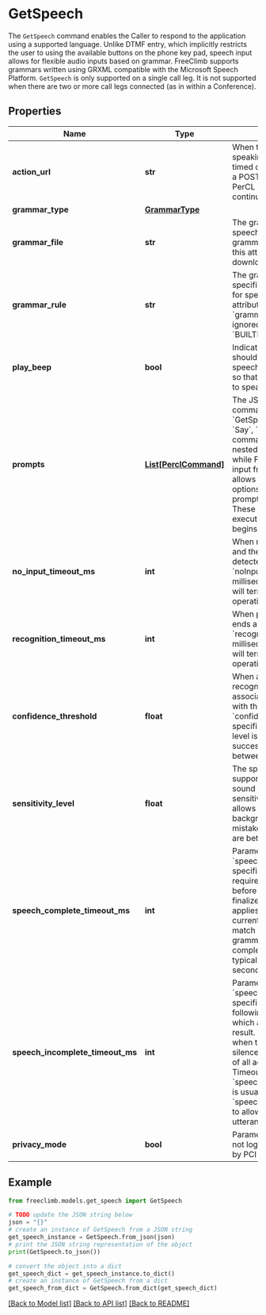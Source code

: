 # GetSpeech

The `GetSpeech` command enables the Caller to respond to the application using a supported language. Unlike DTMF entry, which implicitly restricts the user to using the available buttons on the phone key pad, speech input allows for flexible audio inputs based on grammar. FreeClimb supports grammars written using GRXML compatible with the Microsoft Speech Platform. `GetSpeech` is only supported on a single call leg. It is not supported when there are two or more call legs connected (as in within a Conference).

## Properties

Name | Type | Description | Notes
------------ | ------------- | ------------- | -------------
**action_url** | **str** | When the caller has finished speaking or the command has timed out, FreeClimb will make a POST request to this URL. A PerCL response is expected to continue handling the call. | 
**grammar_type** | [**GrammarType**](GrammarType.md) |  | [optional] 
**grammar_file** | **str** | The grammar file to use for speech recognition. If grammarType is set to URL, this attribute is specified as a download URL. | 
**grammar_rule** | **str** | The grammar rule within the specified grammar file to use for speech recognition. This attribute is optional if &#x60;grammarType&#x60; is &#x60;URL&#x60; and ignored if &#x60;grammarType&#x60; is &#x60;BUILTIN&#x60;. | [optional] 
**play_beep** | **bool** | Indicates whether a beep should be played just before speech recognition is initiated so that the speaker can start to speak. | [optional] 
**prompts** | [**List[PerclCommand]**](PerclCommand.md) | The JSON array of PerCL commands to nest within the &#x60;GetSpeech&#x60; command. The &#x60;Say&#x60;, &#x60;Play&#x60;, and &#x60;Pause&#x60; commands can be used. The nested actions are executed while FreeClimb is waiting for input from the caller. This allows for playing menu options to the caller and to prompt for the expected input. These commands stop executing when the caller begins to input speech. | [optional] 
**no_input_timeout_ms** | **int** | When recognition is started and there is no speech detected for &#x60;noInputTimeoutMs&#x60; milliseconds, the recognizer will terminate the recognition operation. | [optional] 
**recognition_timeout_ms** | **int** | When playback of prompts ends and there is no match for &#x60;recognitionTimeoutMs&#x60; milliseconds, the recognizer will terminate the recognition operation. | [optional] 
**confidence_threshold** | **float** | When a recognition resource recognizes a spoken phrase, it associates a confidence level with that match. Parameter &#x60;confidenceThreshold&#x60; specifies what confidence level is considered a successful match. Values are between 0.0 and 1.0. | [optional] 
**sensitivity_level** | **float** | The speech recognizer supports a variable level of sound sensitivity. The sensitivityLevel attribute allows for filtering out background noise, so it is not mistaken for speech. Values are between 0.0 and 1.0  | [optional] 
**speech_complete_timeout_ms** | **int** | Parameter &#x60;speechCompleteTimeoutMs&#x60; specifies the length of silence required following user speech before the speech recognizer finalizes a result. This timeout applies when the recognizer currently has a complete match against an active grammar. Reasonable speech complete timeout values are typically in the range of 0.3 seconds to 1.0 seconds. | [optional] 
**speech_incomplete_timeout_ms** | **int** | Parameter &#x60;speechIncompleteTimeoutMs&#x60; specifies the length of silence following user speech after which a recognizer finalizes a result. This timeout applies when the speech prior to the silence is an incomplete match of all active grammars. Timeout &#x60;speechIncompleteTimeoutMs&#x60; is usually longer than &#x60;speechCompleteTimeoutMs&#x60; to allow users to pause mid-utterance. | [optional] 
**privacy_mode** | **bool** | Parameter privacyMode will not log the &#x60;text&#x60; as required by PCI compliance. | [optional] 

## Example

```python
from freeclimb.models.get_speech import GetSpeech

# TODO update the JSON string below
json = "{}"
# create an instance of GetSpeech from a JSON string
get_speech_instance = GetSpeech.from_json(json)
# print the JSON string representation of the object
print(GetSpeech.to_json())

# convert the object into a dict
get_speech_dict = get_speech_instance.to_dict()
# create an instance of GetSpeech from a dict
get_speech_from_dict = GetSpeech.from_dict(get_speech_dict)
```
[[Back to Model list]](../README.md#documentation-for-models) [[Back to API list]](../README.md#documentation-for-api-endpoints) [[Back to README]](../README.md)


